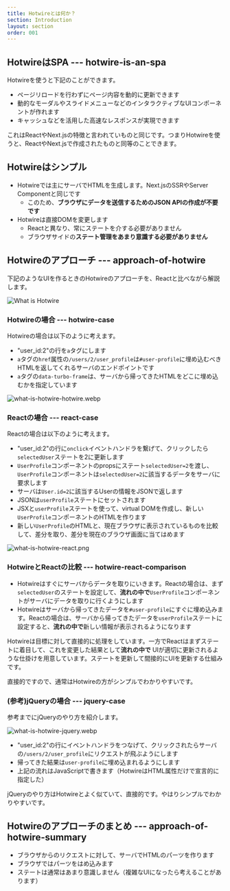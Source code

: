 ```yaml
---
title: Hotwireとは何か？
section: Introduction
layout: section
order: 001
---
```


## HotwireはSPA --- hotwire-is-an-spa

Hotwireを使うと下記のことができます。

* ページリロードを行わずにページ内容を動的に更新できます
* 動的なモーダルやスライドメニューなどのインタラクティブなUIコンポーネントが作れます
* キャッシュなどを活用した高速なレスポンスが実現できます

これはReactやNext.jsの特徴と言われていものと同じです。つまりHotwireを使うと、ReactやNext.jsで作成されたものと同等のことできます。

## Hotwireはシンプル

* Hotwireでは主にサーバでHTMLを生成します。Next.jsのSSRやServer Componentと同じです
    * このため、**ブラウザにデータを送信するためのJSON APIの作成が不要です** 
* Hotwireは直接DOMを変更します
    * Reactと異なり、常にステートを介する必要がありません 
    * ブラウザサイドの**ステート管理をあまり意識する必要がありません**

## Hotwireのアプローチ --- approach-of-hotwire

下記のようなUIを作るときのHotwireのアプローチを、Reactと比べながら解説します。

![What is Hotwire](content_images/what-is-hotwire-objective.webp "max-w-[500px]")

### Hotwireの場合 --- hotwire-case

Hotwireの場合は以下のように考えます。

* "user_id:2"の行を`a`タグにします
* `a`タグの`href`属性の`/users/2/user_profile`は`#user-profile`に埋め込むべきHTMLを返してくれるサーバのエンドポイントです
* `a`タグの`data-turbo-frame`は、サーバから帰ってきたHTMLをどこに埋め込むかを指定しています

![what-is-hotwire-hotwire.webp](content_images/what-is-hotwire-hotwire.webp "max-w-[500px]")

### Reactの場合 --- react-case

Reactの場合は以下のように考えます。

* "user_id:2"の行に`onclick`イベントハンドラを繋げて、クリックしたら`selectedUser`ステートを2に更新します
* `UserProfile`コンポーネントのpropsにステート`selectedUser=2`を渡し、`UserProfile`コンポーネントは`selectedUser=2`に該当するデータをサーバに要求します
* サーバは`User.id=2`に該当するUserの情報をJSONで返します
* JSONは`userProfile`ステートにセットされます
* JSXと`userProfile`ステートを使って、virtual DOMを作成し、新しい`UserProfile`コンポーネントのHTMLを作ります
* 新しい`UserProfile`のHTMLと、現在ブラウザに表示されているものを比較して、差分を取り、差分を現在のブラウザ画面に当てはめます

![what-is-hotwire-react.png](content_images/what-is-hotwire-react.png "max-w-[600px]")

### HotwireとReactの比較 --- hotwire-react-comparison

* Hotwireはすぐにサーバからデータを取りにいきます。Reactの場合は、まず`selectedUser`のステートを設定して、**流れの中で**`UserProfile`コンポーネントがサーバにデータを取りに行くようにします
* Hotwireはサーバから帰ってきたデータを`#user-profile`にすぐに埋め込みます。Reactの場合は、サーバから帰ってきたデータを`userProfile`ステートに設定すると、**流れの中で**新しい情報が表示されるようになります

Hotwireは目標に対して直接的に処理をしています。一方でReactはまずステートに着目して、これを変更した結果として**流れの中で** UIが適切に更新されるような仕掛けを用意しています。ステートを更新して間接的にUIを更新する仕組みです。

直接的ですので、通常はHotwireの方がシンプルでわかりやすいです。

### (参考)jQueryの場合 --- jquery-case

参考までにjQueryのやり方を紹介します。

![what-is-hotwire-jquery.webp](content_images/what-is-hotwire-jquery.webp "max-w-[500px]")

* "user_id:2"の行にイベントハンドラをつなげて、クリックされたらサーバの`/users/2/user_profile`にリクエストが飛ぶようにします
* 帰ってきた結果は`user-profile`に埋め込まれるようにします
* 上記の流れはJavaScriptで書きます（HotwireはHTML属性だけで宣言的に指定した）

jQueryのやり方はHotwireとよく似ていて、直接的です。やはりシンプルでわかりやすいです。

## Hotwireのアプローチのまとめ --- approach-of-hotwire-summary

* ブラウザからのリクエストに対して、サーバでHTMLのパーツを作ります
* ブラウザではパーツをはめ込みます
* ステートは通常はあまり意識しません（複雑なUIになったら考えることがあります）
